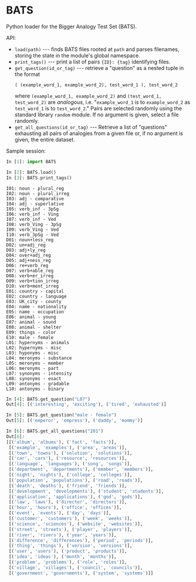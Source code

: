 # BATS
Python loader for the Bigger Analogy Test Set (BATS).

API:
- `load(path)` --- finds BATS files rooted at `path` and parses filenames, storing the state in the module's global namespace.
- `print_tags()` --- print a list of pairs `{ID}: {tag}` identifying files.
- `get_question(id_or_tag)` --- retrieve a "question" as a nested tuple in the format
  ```
  ( (example_word_1, example_word_2), test_word_1 ), test_word_2
  ```
  where `(example_word_1, example_word_2)` and `(test_word_1, test_word_2)` are *analogous*, i.e. "`example_word_1` is to `example_word_2` as `test_word_1` is to `test_word_2`." Pairs are selected randomly using the standard library `random` module. If no argument is given, select a file randomly.
- `get_all_questions(id_or_tag)` --- Retrieve a list of "questions" exhausting all pairs of analogies from a given file or, if no argument is given, the entire dataset.

Sample session:
```Python
In [1]: import BATS

In [2]: BATS.load()
In [3]: BATS.print_tags()
```
```
I01: noun - plural_reg
I02: noun - plural_irreg
I03: adj - comparative
I04: adj - superlative
I05: verb_inf - 3pSg
I06: verb_inf - Ving
I07: verb_inf - Ved
I08: verb_Ving - 3pSg
I09: verb_Ving - Ved
I10: verb_3pSg - Ved
D01: noun+less_reg
D02: un+adj_reg
D03: adj+ly_reg
D04: over+adj_reg
D05: adj+ness_reg
D06: re+verb_reg
D07: verb+able_reg
D08: verb+er_irreg
D09: verb+tion_irreg
D10: verb+ment_irreg
E01: country - capital
E02: country - language
E03: UK_city - county
E04: name - nationality
E05: name - occupation
E06: animal - young
E07: animal - sound
E08: animal - shelter
E09: things - color
E10: male - female
L01: hypernyms - animals
L02: hypernyms - misc
L03: hyponyms - misc
L04: meronyms - substance
L05: meronyms - member
L06: meronyms - part
L07: synonyms - intensity
L08: synonyms - exact
L09: antonyms - gradable
L10: antonyms - binary
```
```Python
In [4]: BATS.get_question("L07")                              
Out[4]: [('interesting', 'exciting'), ('tired', 'exhausted')] 

In [5]: BATS.get_question("male - female")
Out[5]: [('emperor', 'empress'), ('daddy', 'mommy')]

In [6]: BATS.get_all_questions("I01")
Out[6]:
[[('album', 'albums'), ('fact', 'facts')],
 [('example', 'examples'), ('area', 'areas')],
 [('town', 'towns'), ('solution', 'solutions')],
 [('car', 'cars'), ('resource', 'resources')],
 [('language', 'languages'), ('song', 'songs')],
 [('department', 'departments'), ('member', 'members')],
 [('night', 'nights'), ('college', 'colleges')],
 [('population', 'populations'), ('road', 'roads')],
 [('death', 'deaths'), ('friend', 'friends')],
 [('development', 'developments'), ('student', 'students')],
 [('application', 'applications'), ('god', 'gods')],
 [('law', 'laws'), ('director', 'directors')],
 [('hour', 'hours'), ('office', 'offices')],
 [('event', 'events'), ('day', 'days')],
 [('customer', 'customers'), ('week', 'weeks')],
 [('science', 'sciences'), ('website', 'websites')],
 [('street', 'streets'), ('player', 'players')],
 [('river', 'rivers'), ('year', 'years')],
 [('difference', 'differences'), ('period', 'periods')],
 [('thing', 'things'), ('version', 'versions')],
 [('user', 'users'), ('product', 'products')],
 [('idea', 'ideas'), ('month', 'months')],
 [('problem', 'problems'), ('role', 'roles')],
 [('village', 'villages'), ('council', 'councils')],
 [('government', 'governments'), ('system', 'systems')]]
```

